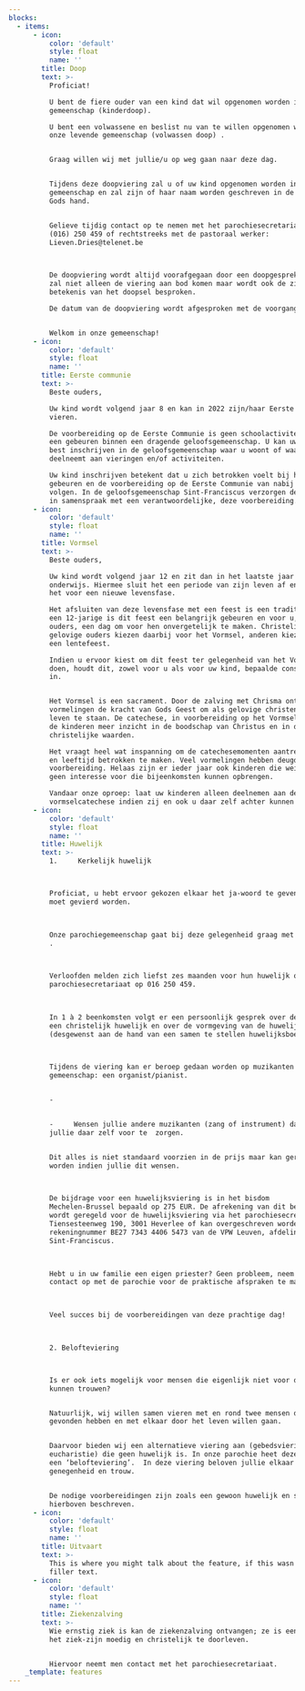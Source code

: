 ```yaml
---
blocks:
  - items:
      - icon:
          color: 'default'
          style: float
          name: ''
        title: Doop
        text: >-
          Proficiat!

          U bent de fiere ouder van een kind dat wil opgenomen worden in onze
          gemeenschap (kinderdoop).

          U bent een volwassene en beslist nu van te willen opgenomen worden in
          onze levende gemeenschap (volwassen doop) . 


          Graag willen wij met jullie/u op weg gaan naar deze dag.


          Tijdens deze doopviering zal u of uw kind opgenomen worden in onze
          gemeenschap en zal zijn of haar naam worden geschreven in de palm van
          Gods hand.


          Gelieve tijdig contact op te nemen met het parochiesecretariaat op
          (016) 250 459 of rechtstreeks met de pastoraal werker:
          Lieven.Dries@telenet.be

           

          De doopviering wordt altijd voorafgegaan door een doopgesprek. Daarin
          zal niet alleen de viering aan bod komen maar wordt ook de zin en
          betekenis van het doopsel besproken.

          De datum van de doopviering wordt afgesproken met de voorganger. 


          Welkom in onze gemeenschap!
      - icon:
          color: 'default'
          style: float
          name: ''
        title: Eerste communie
        text: >-
          Beste ouders, 

          Uw kind wordt volgend jaar 8 en kan in 2022 zijn/haar Eerste Communie
          vieren.

          De voorbereiding op de Eerste Communie is geen schoolactiviteit, maar
          een gebeuren binnen een dragende geloofsgemeenschap. U kan uw kind dus
          best inschrijven in de geloofsgemeenschap waar u woont of waar u
          deelneemt aan vieringen en/of activiteiten.

          Uw kind inschrijven betekent dat u zich betrokken voelt bij het
          gebeuren en de voorbereiding op de Eerste Communie van nabij wil
          volgen. In de geloofsgemeenschap Sint-Franciscus verzorgen de ouders,
          in samenspraak met een verantwoordelijke, deze voorbereiding.
      - icon:
          color: 'default'
          style: float
          name: ''
        title: Vormsel
        text: >-
          Beste ouders,

          Uw kind wordt volgend jaar 12 en zit dan in het laatste jaar lager
          onderwijs. Hiermee sluit het een periode van zijn leven af en staat
          het voor een nieuwe levensfase.

          Het afsluiten van deze levensfase met een feest is een traditie. Voor
          een 12-jarige is dit feest een belangrijk gebeuren en voor u, als
          ouders, een dag om voor hen onvergetelijk te maken. Christelijk
          gelovige ouders kiezen daarbij voor het Vormsel, anderen kiezen voor
          een lentefeest.

          Indien u ervoor kiest om dit feest ter gelegenheid van het Vormsel te
          doen, houdt dit, zowel voor u als voor uw kind, bepaalde consequenties
          in.


          Het Vormsel is een sacrament. Door de zalving met Chrisma ontvangen de
          vormelingen de kracht van Gods Geest om als gelovige christenen in het
          leven te staan. De catechese, in voorbereiding op het Vormsel, geeft
          de kinderen meer inzicht in de boodschap van Christus en in de
          christelijke waarden.

          Het vraagt heel wat inspanning om de catechesemomenten aantrekkelijk
          en leeftijd betrokken te maken. Veel vormelingen hebben deugd aan deze
          voorbereiding. Helaas zijn er ieder jaar ook kinderen die weinig of
          geen interesse voor die bijeenkomsten kunnen opbrengen.

          Vandaar onze oproep: laat uw kinderen alleen deelnemen aan de
          vormselcatechese indien zij en ook u daar zelf achter kunnen staan.
      - icon:
          color: 'default'
          style: float
          name: ''
        title: Huwelijk
        text: >-
          1.     Kerkelijk huwelijk



          Proficiat, u hebt ervoor gekozen elkaar het ja-woord te geven en dat
          moet gevierd worden.

           

          Onze parochiegemeenschap gaat bij deze gelegenheid graag met u op weg
          .

           

          Verloofden melden zich liefst zes maanden voor hun huwelijk op het
          parochiesecretariaat op 016 250 459.  

           

          In 1 à 2 beenkomsten volgt er een persoonlijk gesprek over de zin van
          een christelijk huwelijk en over de vormgeving van de huwelijksviering
          (desgewenst aan de hand van een samen te stellen huwelijksboekje).

           

          Tijdens de viering kan er beroep gedaan worden op muzikanten van onze
          gemeenschap: een organist/pianist.


          -         


          -     Wensen jullie andere muzikanten (zang of instrument) dan dienen
          jullie daar zelf voor te  zorgen.


          Dit alles is niet standaard voorzien in de prijs maar kan geregeld
          worden indien jullie dit wensen.

           

          De bijdrage voor een huwelijksviering is in het bisdom
          Mechelen-Brussel bepaald op 275 EUR. De afrekening van dit bedrag
          wordt geregeld voor de huwelijksviering via het parochiesecretariaat,
          Tiensesteenweg 190, 3001 Heverlee of kan overgeschreven worden op het
          rekeningnummer BE27 7343 4406 5473 van de VPW Leuven, afdeling
          Sint-Franciscus.   

           

          Hebt u in uw familie een eigen priester? Geen probleem, neem dan
          contact op met de parochie voor de praktische afspraken te maken.

           

          Veel succes bij de voorbereidingen van deze prachtige dag!

           

          2. Belofteviering



          Is er ook iets mogelijk voor mensen die eigenlijk niet voor de kerk
          kunnen trouwen?


          Natuurlijk, wij willen samen vieren met en rond twee mensen die elkaar
          gevonden hebben en met elkaar door het leven willen gaan.


          Daarvoor bieden wij een alternatieve viering aan (gebedsviering of
          eucharistie) die geen huwelijk is. In onze parochie heet deze viering
          een ‘belofteviering’.  In deze viering beloven jullie elkaar
          genegenheid en trouw.


          De nodige voorbereidingen zijn zoals een gewoon huwelijk en staan
          hierboven beschreven.
      - icon:
          color: 'default'
          style: float
          name: ''
        title: Uitvaart
        text: >-
          This is where you might talk about the feature, if this wasn't just
          filler text.
      - icon:
          color: 'default'
          style: float
          name: ''
        title: Ziekenzalving
        text: >-
          Wie ernstig ziek is kan de ziekenzalving ontvangen; ze is een steun om
          het ziek-zijn moedig en christelijk te doorleven.


          Hiervoor neemt men contact met het parochiesecretariaat.
    _template: features
---
```


